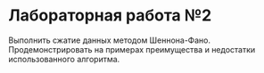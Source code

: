 # Лабораторная работа №2

Выполнить сжатие данных методом Шеннона-Фано.
Продемонстрировать на примерах преимущества и недостатки использованного алгоритма.
